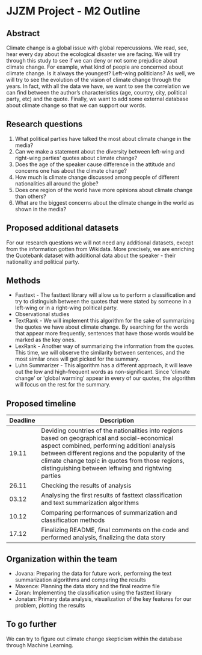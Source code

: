 # JJZM Project - M2 Outline

## Abstract

Climate change is a global issue with global repercussions. We read, see, hear every day about the ecological disaster we are facing. 
We will try through this study to see if we can deny or not some prejudice about climate change. For example, what kind of people are concerned about climate change. Is it always the youngest? Left-wing politicians? 
As well, we will try to see the evolution of the vision of climate change through the years. In fact, with all the data we have, we want to see the correlation we can find between the author’s characteristics (age, country, city, political party, etc) and the quote.
Finally, we want to add some external database about climate change so that we can support our words.
## Research questions

1. What political parties have talked the most about climate change in the media?
2. Can we make a statement about the diversity between left-wing and right-wing parties' quotes about climate change?
3. Does the age of the speaker cause difference in the attitude and concerns one has about the climate change?
4. How much is climate change discussed among people of different nationalities all around the globe?
5. Does one region of the world have more opinions about climate change than others?
6. What are the biggest concerns about the climate change in the world as shown in the media?

## Proposed additional datasets

For our research questions we will not need any additional datasets, except from the information gotten from Wikidata. More precisely, we are enriching the Quotebank dataset with additional data about the speaker - their nationality and political party.

## Methods

- Fasttext - The fasttext library will allow us to perform a classification and try to distinguish between the quotes that were stated by someone in a left-wing or in a right-wing political party.
- Observational studies 
- TextRank - We will implement this algorithm for the sake of summarizing the quotes we have about climate change. By searching for the words that appear more frequently, sentences that have those words would be marked as the key ones.
- LexRank - Another way of summarizing the information from the quotes. This time, we will observe the similarity between sentences, and the most similar ones will get picked for the summary.
- Luhn Summarizer - This algorithm has a different approach, it will leave out the low and high-frequent words as non-significant. Since 'climate change' or 'global warming' appear in every of our quotes, the algorithm will focus on the rest for the summary.

## Proposed timeline

| Deadline | Description                                                                                                                                                                                                                                                                                                  |
|----------|--------------------------------------------------------------------------------------------------------------------------------------------------------------------------------------------------------------------------------------------------------------------------------------------------------------|
| 19.11    | Deviding countries of the nationalities into regions based on geographical and social-economical aspect combined, performing additionl analysis between different regions and the popularity of the climate change topic in quotes from those regions, distinguishing between leftwing and rightwing parties |
| 26.11    | Checking the results of analysis                                                                                                                                                                                                                                                                             |
| 03.12    | Analysing the first results of fasttext classification and text summarization algorithms                                                                                                                                                                                                                     |
| 10.12    | Comparing performances of summarization and classification methods                                                                                                                                                                                                                                           |
| 17.12    | Finalizing README, final comments on the code and performed analysis, finalizing the data story                                                                                                                                                                                                              |

## Organization within the team

- Jovana: Preparing the data for future work, performing the text summarization algorithms and comparing the results
- Maxence: Planning the data story and the final readme file
- Zoran: Implementing the classification using the fasttext library
- Jonatan: Primary data analysis, visualization of the key features for our problem, plotting the results

## To go further

 We can try to figure out climate change skepticism within the database through Machine Learning.


